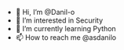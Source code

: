 - 👋 Hi, I’m @Danil-o
- 👀 I’m interested in Security
- 🌱 I’m currently learning Python
- 📫 How to reach me @asdanilo
